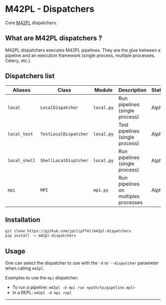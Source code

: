 # M42PL - Dispatchers

Core [M42PL] dispatchers.

## What are M42PL dispatchers ?

M42PL dispatchers executes M42PL pipelines. They are the glue between
a pipeline and an execution framework (single process, multiple processes,
Celery, etc.).

## Dispatchers list

| Aliases       | Class                 | Module     | Description                          | Status |
|---------------|-----------------------|------------|--------------------------------------|--------|
| `local`       | `LocalDispatcher`     | `local.py` | Run pipelines (single process)       | Alpha  |
| `local_test`  | `TestLocalDispatcher` | `local.py` | Test pipelines (single process)      | Alpha  |
| `local_shell` | `ShellLocalDisptcher` | `local.py` | Run pipelines (single process)       | Alpha  |
| `mpi`         | `MPI`                 | `mpi.py`   | Run pipelines on multiples processes | Alpha  |

## Installation

```Bash
git clone https://github.com/jpclipffel/m42pl-dispatchers
pip install -e m42pl-dispatchers
```

## Usage

One can select the dispatcher to use with the `-d` or `--dispatcher` parameter
when calling `m42pl`.

Examples to use the `mpi` dispatcher:

* To run a pipeline: `m42pl -d mpi run <path/to/pipeline.mpl>`
* In a REPL: `m42pl -d mpi repl`

---

[M42PL]: https://github.com/jpclipffel/m42pl-core
